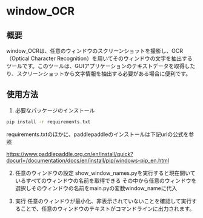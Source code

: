 # window_OCR

## 概要
window_OCRは、任意のウィンドウのスクリーンショットを撮影し、OCR（Optical Character Recognition）を用いてそのウィンドウの文字を抽出するツールです。このツールは、GUIアプリケーションのテキストデータを取得したり、スクリーンショットから文字情報を抽出する必要がある場合に便利です。

## 使用方法
1. 必要なパッケージのインストール
```bash
pip install -r requirements.txt
```
requirements.txtのほかに、paddlepaddleのインストールは下記urlの公式を参照

https://www.paddlepaddle.org.cn/en/install/quick?docurl=/documentation/docs/en/install/pip/windows-pip_en.html

2. 任意のウィンドウの設定
   show_window_names.pyを実行すると現在開いているすべてのウィンドウの名前を取得できる
   その中から任意のウィンドウを選択しそのウィンドウの名前をmain.pyの変数window_nameに代入

4. 実行
   任意のウィンドウが最小化、非表示されていないことを確認して実行することで、任意のウィンドウのテキストがコマンドラインに出力されます。
